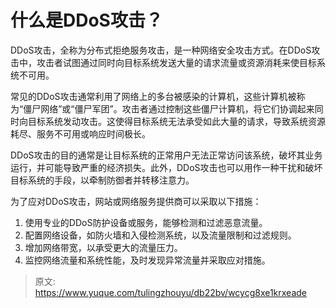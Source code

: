 # 什么是DDoS攻击？

DDoS攻击，全称为分布式拒绝服务攻击，是一种网络安全攻击方式。在DDoS攻击中，攻击者试图通过同时向目标系统发送大量的请求流量或资源消耗来使目标系统不可用。

常见的DDoS攻击通常利用了网络上的多台被感染的计算机，这些计算机被称为“僵尸网络”或“僵尸军团”。攻击者通过控制这些僵尸计算机，将它们协调起来同时向目标系统发动攻击。这使得目标系统无法承受如此大量的请求，导致系统资源耗尽、服务不可用或响应时间极长。

DDoS攻击的目的通常是让目标系统的正常用户无法正常访问该系统，破坏其业务运行，并可能导致严重的经济损失。此外，DDoS攻击也可以用作一种干扰和破坏目标系统的手段，以牵制防御者并转移注意力。

为了应对DDoS攻击，网站或网络服务提供商可以采取以下措施：

1. 使用专业的DDoS防护设备或服务，能够检测和过滤恶意流量。
2. 配置网络设备，如防火墙和入侵检测系统，以及流量限制和过滤规则。
3. 增加网络带宽，以承受更大的流量压力。
4. 监控网络流量和系统性能，及时发现异常流量并采取应对措施。



> 原文: <https://www.yuque.com/tulingzhouyu/db22bv/wcycg8xe1krxeade>